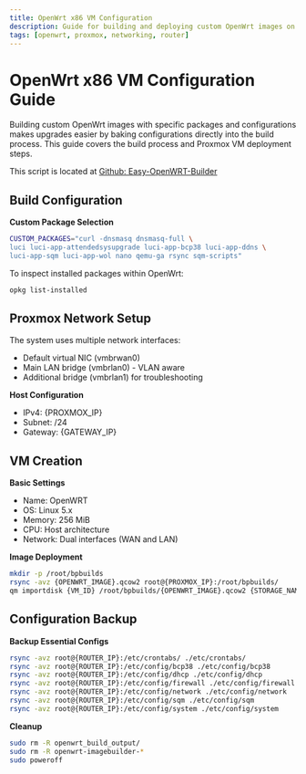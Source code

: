 ```yaml
---
title: OpenWrt x86 VM Configuration
description: Guide for building and deploying custom OpenWrt images on Proxmox virtualization platform
tags: [openwrt, proxmox, networking, router]
---
```


# OpenWrt x86 VM Configuration Guide

Building custom OpenWrt images with specific packages and configurations makes upgrades easier by baking configurations directly into the build process. This guide covers the build process and Proxmox VM deployment steps.

This script is located at [Github: Easy-OpenWRT-Builder](https://github.com/itiligent/Easy-OpenWRT-Builder)

## Build Configuration

**Custom Package Selection**
```bash
CUSTOM_PACKAGES="curl -dnsmasq dnsmasq-full \
luci luci-app-attendedsysupgrade luci-app-bcp38 luci-app-ddns \
luci-app-sqm luci-app-wol nano qemu-ga rsync sqm-scripts"
```

To inspect installed packages within OpenWrt:
```bash
opkg list-installed
```

## Proxmox Network Setup

The system uses multiple network interfaces:

- Default virtual NIC (vmbrwan0)
- Main LAN bridge (vmbrlan0) - VLAN aware
- Additional bridge (vmbrlan1) for troubleshooting

**Host Configuration**
- IPv4: {PROXMOX_IP}
- Subnet: /24
- Gateway: {GATEWAY_IP}

## VM Creation

**Basic Settings**

- Name: OpenWRT
- OS: Linux 5.x
- Memory: 256 MiB
- CPU: Host architecture
- Network: Dual interfaces (WAN and LAN)

**Image Deployment**
```bash
mkdir -p /root/bpbuilds
rsync -avz {OPENWRT_IMAGE}.qcow2 root@{PROXMOX_IP}:/root/bpbuilds/
qm importdisk {VM_ID} /root/bpbuilds/{OPENWRT_IMAGE}.qcow2 {STORAGE_NAME}
```

## Configuration Backup

**Backup Essential Configs**
```bash
rsync -avz root@{ROUTER_IP}:/etc/crontabs/ ./etc/crontabs/
rsync -avz root@{ROUTER_IP}:/etc/config/bcp38 ./etc/config/bcp38
rsync -avz root@{ROUTER_IP}:/etc/config/dhcp ./etc/config/dhcp
rsync -avz root@{ROUTER_IP}:/etc/config/firewall ./etc/config/firewall
rsync -avz root@{ROUTER_IP}:/etc/config/network ./etc/config/network
rsync -avz root@{ROUTER_IP}:/etc/config/sqm ./etc/config/sqm
rsync -avz root@{ROUTER_IP}:/etc/config/system ./etc/config/system
```

**Cleanup**
```bash
sudo rm -R openwrt_build_output/
sudo rm -R openwrt-imagebuilder-*
sudo poweroff
```
